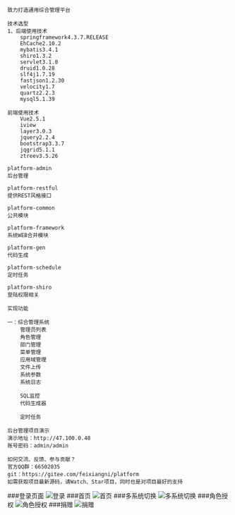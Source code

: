     致力打造通用综合管理平台

    技术选型
    1、后端使用技术
        springframework4.3.7.RELEASE
        EhCache2.10.2
        mybatis3.4.1
        shiro1.3.2
        servlet3.1.0
        druid1.0.28
        slf4j1.7.19
        fastjson1.2.30
        velocity1.7
        quartz2.2.3
        mysql5.1.39
        
    前端使用技术
        Vue2.5.1
        iview
        layer3.0.3
        jquery2.2.4
        bootstrap3.3.7
        jqgrid5.1.1
        ztreev3.5.26

    platform-admin 
    后台管理

    platform-restful 
    提供REST风格接口

    platform-common 
    公共模块

    platform-framework 
    系统WEB合并模块
    
    platform-gen 
    代码生成

    platform-schedule 
    定时任务

    platform-shiro 
    登陆权限相关

    实现功能

    一：综合管理系统
        管理员列表
        角色管理
        部门管理
        菜单管理
        应用域管理
        文件上传
        系统参数
        系统日志
        
        SQL监控
        代码生成器
        
        定时任务

    后台管理项目演示
    演示地址：http://47.100.0.48
    账号密码：admin/admin
    
    如何交流、反馈、参与贡献？
    官方QQ群：66502035
    git：https://gitee.com/feixiangni/platform
    如需获取项目最新源码，请Watch、Star项目，同时也是对项目最好的支持
    
###登录页面
![](http://7xqbwh.dl1.z0.glb.clouddn.com/20171124/003745786b3479.png "登录")
###首页
![](http://7xqbwh.dl1.z0.glb.clouddn.com/20171124/0040351224717d.png "首页")
###多系统切换
![](http://7xqbwh.dl1.z0.glb.clouddn.com/20171124/00384448918539.png "多系统切换")
###角色授权
![](http://7xqbwh.dl1.z0.glb.clouddn.com/20171124/0040593234231c.png "角色授权")
###捐赠
![](http://7xqbwh.dl1.z0.glb.clouddn.com/20171124/0041155051171d.png "捐赠")